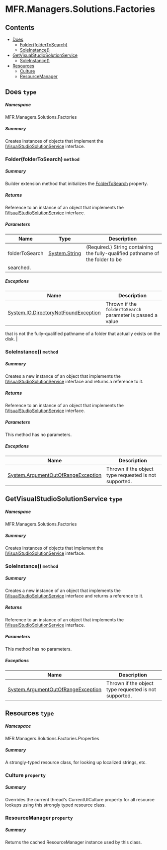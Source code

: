 <a name='assembly'></a>
# MFR.Managers.Solutions.Factories

## Contents

- [Does](#T-MFR-Managers-Solutions-Factories-Does 'MFR.Managers.Solutions.Factories.Does')
  - [Folder(folderToSearch)](#M-MFR-Managers-Solutions-Factories-Does-Folder-System-String- 'MFR.Managers.Solutions.Factories.Does.Folder(System.String)')
  - [SoleInstance()](#M-MFR-Managers-Solutions-Factories-Does-SoleInstance 'MFR.Managers.Solutions.Factories.Does.SoleInstance')
- [GetVisualStudioSolutionService](#T-MFR-Managers-Solutions-Factories-GetVisualStudioSolutionService 'MFR.Managers.Solutions.Factories.GetVisualStudioSolutionService')
  - [SoleInstance()](#M-MFR-Managers-Solutions-Factories-GetVisualStudioSolutionService-SoleInstance 'MFR.Managers.Solutions.Factories.GetVisualStudioSolutionService.SoleInstance')
- [Resources](#T-MFR-Managers-Solutions-Factories-Properties-Resources 'MFR.Managers.Solutions.Factories.Properties.Resources')
  - [Culture](#P-MFR-Managers-Solutions-Factories-Properties-Resources-Culture 'MFR.Managers.Solutions.Factories.Properties.Resources.Culture')
  - [ResourceManager](#P-MFR-Managers-Solutions-Factories-Properties-Resources-ResourceManager 'MFR.Managers.Solutions.Factories.Properties.Resources.ResourceManager')

<a name='T-MFR-Managers-Solutions-Factories-Does'></a>
## Does `type`

##### Namespace

MFR.Managers.Solutions.Factories

##### Summary

Creates instances of objects that implement the
[IVisualStudioSolutionService](#T-MFR-Managers-Solutions-Interfaces-IVisualStudioSolutionService 'MFR.Managers.Solutions.Interfaces.IVisualStudioSolutionService')
interface.

<a name='M-MFR-Managers-Solutions-Factories-Does-Folder-System-String-'></a>
### Folder(folderToSearch) `method`

##### Summary

Builder extension method that initializes the
[FolderToSearch](#P-MFR-Managers-Solutions-Interfaces-IVisualStudioSolutionService-FolderToSearch 'MFR.Managers.Solutions.Interfaces.IVisualStudioSolutionService.FolderToSearch')
property.

##### Returns

Reference to an instance of an object that implements the
[IVisualStudioSolutionService](#T-MFR-Managers-Solutions-Interfaces-IVisualStudioSolutionService 'MFR.Managers.Solutions.Interfaces.IVisualStudioSolutionService')
interface.

##### Parameters

| Name | Type | Description |
| ---- | ---- | ----------- |
| folderToSearch | [System.String](http://msdn.microsoft.com/query/dev14.query?appId=Dev14IDEF1&l=EN-US&k=k:System.String 'System.String') | (Required.) String containing the fully-qualified pathname of the folder to be
searched. |

##### Exceptions

| Name | Description |
| ---- | ----------- |
| [System.IO.DirectoryNotFoundException](http://msdn.microsoft.com/query/dev14.query?appId=Dev14IDEF1&l=EN-US&k=k:System.IO.DirectoryNotFoundException 'System.IO.DirectoryNotFoundException') | Thrown if the `folderToSearch` parameter is passed a value
that is not the fully-qualified pathname of a folder that actually exists on
the disk. |

<a name='M-MFR-Managers-Solutions-Factories-Does-SoleInstance'></a>
### SoleInstance() `method`

##### Summary

Creates a new instance of an object that implements the
[IVisualStudioSolutionService](#T-MFR-Managers-Solutions-Interfaces-IVisualStudioSolutionService 'MFR.Managers.Solutions.Interfaces.IVisualStudioSolutionService')
interface and returns a reference to it.

##### Returns

Reference to an instance of an object that implements the
[IVisualStudioSolutionService](#T-MFR-Managers-Solutions-Interfaces-IVisualStudioSolutionService 'MFR.Managers.Solutions.Interfaces.IVisualStudioSolutionService')
interface.

##### Parameters

This method has no parameters.

##### Exceptions

| Name | Description |
| ---- | ----------- |
| [System.ArgumentOutOfRangeException](http://msdn.microsoft.com/query/dev14.query?appId=Dev14IDEF1&l=EN-US&k=k:System.ArgumentOutOfRangeException 'System.ArgumentOutOfRangeException') | Thrown if the object type requested is not supported. |

<a name='T-MFR-Managers-Solutions-Factories-GetVisualStudioSolutionService'></a>
## GetVisualStudioSolutionService `type`

##### Namespace

MFR.Managers.Solutions.Factories

##### Summary

Creates instances of objects that implement the
[IVisualStudioSolutionService](#T-MFR-Managers-Solutions-Interfaces-IVisualStudioSolutionService 'MFR.Managers.Solutions.Interfaces.IVisualStudioSolutionService')
interface.

<a name='M-MFR-Managers-Solutions-Factories-GetVisualStudioSolutionService-SoleInstance'></a>
### SoleInstance() `method`

##### Summary

Creates a new instance of an object that implements the
[IVisualStudioSolutionService](#T-MFR-Managers-Solutions-Interfaces-IVisualStudioSolutionService 'MFR.Managers.Solutions.Interfaces.IVisualStudioSolutionService')
interface and returns a reference to it.

##### Returns

Reference to an instance of an object that implements the
[IVisualStudioSolutionService](#T-MFR-Managers-Solutions-Interfaces-IVisualStudioSolutionService 'MFR.Managers.Solutions.Interfaces.IVisualStudioSolutionService')
interface.

##### Parameters

This method has no parameters.

##### Exceptions

| Name | Description |
| ---- | ----------- |
| [System.ArgumentOutOfRangeException](http://msdn.microsoft.com/query/dev14.query?appId=Dev14IDEF1&l=EN-US&k=k:System.ArgumentOutOfRangeException 'System.ArgumentOutOfRangeException') | Thrown if the object type requested is not supported. |

<a name='T-MFR-Managers-Solutions-Factories-Properties-Resources'></a>
## Resources `type`

##### Namespace

MFR.Managers.Solutions.Factories.Properties

##### Summary

A strongly-typed resource class, for looking up localized strings, etc.

<a name='P-MFR-Managers-Solutions-Factories-Properties-Resources-Culture'></a>
### Culture `property`

##### Summary

Overrides the current thread's CurrentUICulture property for all
  resource lookups using this strongly typed resource class.

<a name='P-MFR-Managers-Solutions-Factories-Properties-Resources-ResourceManager'></a>
### ResourceManager `property`

##### Summary

Returns the cached ResourceManager instance used by this class.
